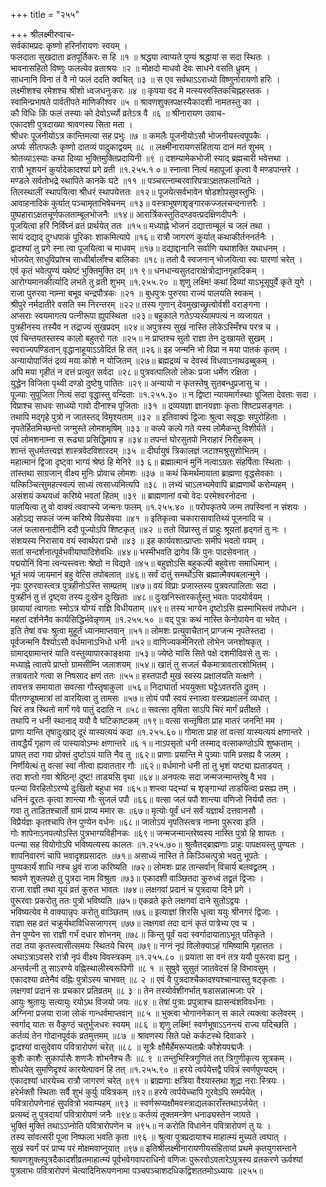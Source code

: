 +++
title = "२५५"

+++
श्रीलक्ष्मीरुवाच-  
सर्वकामप्रदः कृष्णो हरिर्नारायणः स्वयम् ।  
फलदाता सुखदाता व्रतपूर्तिकरः स हि ॥१ ॥
श्रद्धया त्वाप्यते पुण्यं श्रद्धायां स सदा स्थितः ।  
भावनासहितो विष्णुः फलत्येव व्रताश्रयः ॥२ ॥
मोक्षदो माधवो देवः साधने वसति ध्रुवम् ।  
साधनानि विना तं वै नो फलं ददति क्वचित् ॥३ ॥
स एव सर्वथाऽऽराध्यो विष्णुर्नारायणो हरिः ।  
लक्ष्मीशश्च रमेशश्च श्रीशो ध्वजधनुःकरः ॥४ ॥
कृपया वद मे मत्स्यस्वस्तिकचिह्नहस्तक ।  
स्वामिन्प्रभाषते पार्वतीपते माणिकीश्वर ॥५ ॥
श्रावणशुक्लपक्षस्यैकादशी नामतस्तु का ।  
कौ विधिः किं फलं तस्याः को देवोऽर्च्यो व्रतेऽत्र वै ॥६ ॥
श्रीनारायण उवाच-  
एकादशी पुत्रदाख्या श्रावणस्य सिता मता ।  
श्रीधरः पूजनीयोऽत्र कान्तिमत्या सह प्रभुः ॥७ ॥
कमलैः पूजनीयोऽसौ भोजनीयस्त्वपूपकैः ।  
अर्घ्यः सीताफलैः कृष्णो दातव्यं पादुकाद्वयम् ॥८ ॥
लक्ष्मीनारायणसंहिताया दानं मतं शुभम् ।  
श्रोतव्याऽस्याः कथा दिव्या भुक्तिमुक्तिप्रदायिनी ॥९ ॥
दशम्यामेकभोजी स्याद् ब्रह्मचारी भवेत्तथा ।  
रात्रौ भूशयनं कुर्यादेकादश्यां प्रगे व्रती ॥१.२५५.१ ०॥
स्नात्वा नित्यं महापूजां कृत्वा वै मण्डपान्तरे ।  
मण्डले सर्वतोभद्रे स्थापिते कानके घटे ॥११ ॥
पञ्चरत्नाम्बरवारिपत्राऽक्षतफलान्विते ।  
तिलस्थालीं स्थापयित्वा श्रीधरं स्थापयेत्ततः ॥१२॥
पूजयेत्सर्वभावेन षोडशोपसुवस्तुभिः ।  
आवाहनादिकं कुर्यात् पञ्चामृताभिषेचनम् ॥१३॥
वस्त्राभूषणशृङ्गारकज्जलचन्दनात्तरैः ।  
पुष्पहाराऽक्षतचूर्णफलताम्बूलभोजनैः ॥१४॥
आरार्त्रिकस्तुतिदण्डवत्प्रदक्षिणदीपनैः ।  
पूजयित्वा हरिं निर्विघ्नं व्रतं प्रार्थयेत् ततः ॥१५॥
मध्याह्ने भोजनं दद्यात्ताम्बूलं च जलं तथा ।  
सायं दद्याद् दुग्धपाकं पूरिकाः शाकमित्यापे ॥१६॥
रात्रौ जागरणं कुर्यात् कथाकीर्तननर्तनैः ।  
द्वादश्यां तु प्रगे स्ना त्वा पूजयित्वा च माधवम् ॥१७॥
दद्याद्दानानि सर्वाणि यथाशक्ति यथाधनम् ।  
भोजयेत् साधुविप्रांश्च साध्वीर्बालाँश्च बालिकाः ॥१८॥
ततो वै स्वजनान् भोजयित्वा स्वः पारणां चरेत् ।  
एवं कृतं भवेत्पुण्यं यथेष्टं भुक्तिमुक्ति दम् ॥१ ९॥
धनधान्यसुतदाराक्षेत्रोद्यानगृहादिकम् ।  
आरोग्यमानकीर्त्यादि लभते तु व्रती शुभम् ॥१.२५५.२० ॥
शृणु लक्ष्मि! कथां दिव्यां याऽभूसूपूर्वे कृते युगे ।  
राजा पुरुरवा नाम्ना बभूव चन्द्रपौत्रकः ॥२१ ॥
बुधपुत्रः पुरुरवा राज्यं पालयति स्वकम् ।  
श्रीपुरे नर्मदातीरे वसति स्म निरन्तरम् ॥२२॥
तस्य गुणान् देवमुखाच्छ्रुत्वोर्वशी वराङ्गना ।  
अप्सराः स्वयमागत्य पत्नीरूपा ह्युपस्थिता ॥२३॥
बहुकाले गतेऽप्यस्यामपत्यं न व्यजायत ।  
पुत्रहीनस्य तस्यैव न तद्राज्यं सुखप्रदम् ॥२४॥
अपुत्रस्य सुखं नास्ति लोकेऽस्मिँश्च परत्र च ।  
एवं चिन्तयतस्तस्य कालो बहुतरो गतः ॥२५॥
न प्राप्तश्च सुतो राज्ञा तेन दुःखायते सुखम् ।  
स्वराज्यपण्डितान् वृद्धानाहूयाऽऽवेदितं हि तत् ॥२६॥
इह जन्मनि भो विप्रा न मया पातकं कृतम् ।  
अन्यायोपार्जितं द्रव्यं मया कोशे न योजितम् ॥२७॥
ब्रह्मद्रव्यं च देवस्वं विधवाऽनाथढब्बुकम् ।  
अपि मया गृहीतं न दत्तं प्रत्युत सर्वदा ॥२८॥
पुत्रवत्पालितो लोकः प्रजा धर्मेण रक्षिता ।  
युद्धेन विजिता पृथ्वी दण्डो दुष्टेषु पातितः ॥२९॥
अन्यायो न कृतस्तेषु सुतबन्धुप्रजासु च ।  
पूज्याः सुपूजिता नित्यं सदा वृद्धास्तु वन्दिताः ॥१.२५५.३० ॥
न द्विष्टा न्यायमार्गस्थाः पूजिता देवताः सदा ।  
विप्राश्च साधवः साध्व्यो गावो दीनाश्च पूजिताः ॥३१ ॥
द्रव्ययज्ञा ज्ञानयज्ञाः कृताः शिष्टप्रसङ्गतः ।  
तथापि मद्गृहे पुत्रो न जातस्तद् विमृश्यताम् ॥३२ ॥
इतिवाक्यं द्विजाः श्रुत्वा सवृद्धाः सपुरोहिताः ।  
नृपतेर्हितमिच्छन्तो जग्मुस्ते लोमशमृषिम् ॥३३ ॥
कल्पे कल्पे गते यस्य लोमैकन्तु विशीर्यते ।  
एवं लोमशनाम्ना स रूढ्या प्रसिद्धिमाप ह ॥३४॥
तपन्तं घोरसुतपो निराहारं निरीहकम् ।  
शान्तं सुधर्मतत्त्वज्ञं शास्त्रवेदविशारदम् ॥३५ ॥
दीर्घायुषं त्रिकालज्ञं जटाश्मश्रुसुशोभितम् ।  
महात्मानं द्विजा दृष्ट्वा भाग्यं श्रेष्ठं हि मेनिरे ॥३ ६॥
ब्रह्मात्मानं मुनिं नत्वाऽग्रतः संहर्षिताः स्थिताः ।  
तांस्तथा साग्रजान् वीक्ष्य मुनिः प्रोवाच लोमशः ॥३७ ॥
कथं किमर्थमायाता ब्राह्मणा वृद्धसेवकाः ।  
यत्किञ्चित्सुमहत्स्वल्पं साध्यं त्वसाध्यमित्यपि ॥३८ ॥
लभ्यं चाऽलभ्यमेवापि ब्राह्मणार्थे करोम्यहम् ।  
असंशयं कथयध्वं करिष्ये भवतां हितम् ॥३९ ॥
ब्राह्मणानां वचो वेदः परमेश्वरनोदना ।  
पालयित्वा तु वो वाक्यं त्ववाप्स्ये जन्मनः फलम् ॥१.२५५.४० ॥
परोपकृतये जन्म तपस्विनां न संशयः ।  
अहोऽद्य सफलं जन्म करिष्ये विप्रसेवया ॥४१ ॥
इतिकृत्वा चकारासावातिथ्यं पूजनादि च ।  
जलं फलासनादीनि ददौ पूज्योऽपि शिष्टकृत् ॥४२ ॥
ततो विप्रास्तु तं प्राहुः श्रूयतां हृद्गतं तु नः ।  
संशयस्य निरासाय वयं स्वार्थपरा प्रभो ॥४३ ॥
इह कार्यवशात्प्राप्ताः समीपं भवतो वयम् ।  
सतां सन्दर्शनात्पूर्वभवीयाघादिशेवधिः ॥४४॥
भस्मीभवति द्रागेव किं पुनः पादसेवनात् ।  
पद्मयोनिं विना त्वन्यस्त्वत्तः श्रेष्ठो न विद्यते ॥४५॥
बहुज्ञोऽसि बहुकल्पी बहुवेत्ता समाधिमान् ।  
भूतं भव्यं जायमानं बहु वेत्सि तपोबलात् ॥४६॥
सर्वं दातुं समर्थोऽसि ब्रह्मात्मैक्यबलान्मुने ।  
नृपः पुरुरवास्त्वत्र पुत्रहीनोऽस्ति साम्प्रतम् ॥४७॥
वयं विप्राः प्रजास्तस्य पुत्रवत्पालिताः सदा ।  
पुत्रहीनं तु तं दृष्ट्वा तस्य दुःखेन दुःखिताः ॥४८॥
दुःखनिस्तारकर्तुस्तु भवतः पादयोर्वयम् ।  
छायायां त्वागताः स्मोऽत्र योग्यं राज्ञि विधीयताम् ॥४९॥
तस्य भाग्येन दृष्टोऽसि ह्यस्माभिस्त्वं तपोधन ।  
महतां दर्शनेनैव कार्यसिद्धिर्भवेन्नृणाम् ॥१.२५५.५० ॥
वद् पुत्रः कथं नास्ति केनोपायेन वा भवेत् ।  
इति तेषां वचः श्रुत्वा मुहूर्तं ध्यानमाप्तवान् ॥५१॥
लोमशः प्रत्युवाचैतान् प्राग्जन्म नृपतेस्तदा ।  
पूर्वजन्मनि वैश्योऽसौ वर्धमानाऽभिधो धनी ॥५२॥
वाणिज्यकर्मनिरतो लोभेन जनशोषकृत् ।  
ग्रामाद्ग्रामान्तरं याति वस्तुव्यापारकाङ्क्षया ॥५३॥
ज्येष्ठे मासि सिते पक्षे दशमीदिवसे तु सः ।  
मध्याह्ने त्वातपे प्राप्तो ग्रामसीम्नि जलाशयम् ॥५४॥
खात्ं तु सजलं चैकमात्रावतारशोभितम् ।  
तत्रावतारे गत्वा स निषसाद क्षणं ततः ॥५५॥
हस्तपादौ मुखं स्वस्य प्रक्षालयति यत्क्षणे ।  
तावत्तत्र समायाता सवत्सा गौस्तृषाकुला ॥५६॥
निदाघार्ता भययुक्ता घट्टेऽवतरति द्रुतम् ।  
पीतगण्डूषमात्रां तां वारयित्वा तु तामसः ॥५७॥
तोयं पपौ स्वयं स्नात्वा वस्त्रप्रक्षालनं व्यधात् ।  
चिरं तत्र स्थितो मार्गं गवे पातुं ददाति न ॥५८॥
सवत्सा तृषिता साऽपि चिरं मार्गं प्रतीक्षते ।  
तथापि न धनी स्थानाद् ययौ वै घटिकाष्टकम् ॥१९॥
वत्सा सन्तृषिता प्राह मातरं जननि! मम ।  
प्राणा यान्ति तृषादुःखाद् दूरं यास्यत्ययं कदा ॥१.२५५.६०॥
गोमाता प्राह तां वत्सां यास्यत्ययं क्षणान्तरे ।  
तावद्धैर्यं गृहाण त्वं पास्यावोऽम्भः क्षणान्तरे ॥६ १॥
नाऽपसृतो धनी तस्माद् वत्साकण्ठोऽपि शुष्कताम् ।  
प्रापत् तदा गवा प्रोक्तं दुष्टोऽयं याति नैव तु ॥६२॥
प्राणाः प्रयान्ति मे पुत्र्याः पामि प्रसह्य वै जलम् ।  
निर्णीयेत्थं तु वत्सां स्वां नीत्वा ह्यवाततार गौः ॥६२॥
वर्धमानो धनी तां तु भृशं यष्ट्या ह्यताडयत् ।  
तदा शप्तो गवा श्रेष्ठिन्! दुष्ट! ताडयसि वृथा ॥६४॥
अनपत्यः सदा जन्मजन्मान्तरेषु वै भव ।  
पत्न्या विरहितोऽरण्ये दुःखितो बहुधा भव ॥६५॥
शप्त्वा पद्भ्यां च शृङ्गाभ्यां ताडयित्वा प्रसह्य तम् ।  
धनिनं दूरतः कृत्वा शान्त्या गौः सुजलं पपौ ॥६६॥
वत्सा जलं पपौ शान्त्या वणिजो निर्ययौ ततः ।  
गवा तु ताडितश्चार्तो ग्रामं प्राप्य ममार सः ॥६७॥
मृत्योः पूर्वं धनं सर्वं यज्ञार्थं दत्तवानसौ ।  
विप्रैर्यज्ञः कृतश्चापि तेन पुण्येन वर्धनः ॥६८॥
जातोऽयं नृपतिस्त्वत्र नाम्ना पुरूरवा इति ।  
गोः शापेनाऽनपत्योऽस्ति पुत्रभाग्यविहीनकः ॥६९॥
जन्मजन्मान्तरेष्वस्य नास्ति पुत्रो हि शापतः ।  
पत्न्या सह वियोगोऽपि भविष्यत्यस्य कालतः ॥१.२५५.७०॥
श्रुत्वैतद्ब्राह्मणाः प्राहुः पापक्षयस्तु पुण्यतः ।  
शापनिवारणं चापि भवादृशप्रसादतः ॥७१॥
असाध्यं नास्ति ते किञ्ञ्चित्पुत्रो भवतु भूपतेः ।  
पुण्यकार्यं शाधि नश्च ध्रुवं राजा करिष्यति ॥७२॥
लोमशः प्राह तान्सर्वान् विचार्य बलवद्व्रतम् ।  
श्रावणे शुक्लपक्षे तु पुत्रदा नाम विश्रुता ॥७३॥
एकादशी वाञ्छितदा कुरुध्वं तद्व्रतं द्विजाः ।  
राजा राज्ञी तथा यूयं व्रतं कुरुत भावतः ॥७४॥
लक्षगवां प्रदानं च पुत्रदाया दिने प्रगे ।  
पुरूरवाः प्रकरोतु ततः पुत्रो भविष्यति ॥७५॥
एकव्रते कृते लक्षगवां दाने सुतोऽद्वयः ।  
भविष्यत्येव मे वाक्यान्नृपः करोतु वाञ्छितम् ॥७६॥
इत्याज्ञां शिरसि धृत्वा ययुः श्रीनगरं द्विजाः ।  
राज्ञा सह व्रतं चक्रुर्यथाविधिसजागरम् ॥७७॥
लक्षगवां तदा दानं कृतं पात्रेभ्य एव च ।  
तेन पुण्येन सा राज्ञी गर्भं दधार शोभनम् ॥७८॥
किन्तु पूर्वं यदा स्वर्गादायाताऽभूत् पतिकृते ।  
तदा तया कृतस्त्वासीत्समयः स्थितये चिरम् ॥७९॥
नग्नं नृपं विलोक्याऽहं गमिष्यामि गृहात्ततः ।  
अथाऽत्राऽवसरे रात्रौ नृपं वीक्ष्य विवस्त्रकम् ॥१.२५५.८० ॥
प्रयाता सा वनं तत्र ययौ पुरूरवा ह्यनु ।  
अन्तर्वत्नी तु साऽरण्ये वह्निस्थालीस्वरूपिणी ॥८ १ ॥
सुषुवे सुसुतं जातवेदसं हि विभावसुम् ।  
एकादश्या व्रतेनैवं वह्निः पुत्रोऽस्य चाभवत् ॥८ २ ॥
एवं वै पुत्रदाश्चैकादश्यश्चान्यास्तु षट्कृताः ।  
लक्षगवां प्रदानं सः प्रचकार प्रतिव्रतम् ॥८ ३ ॥
तेन तस्योर्वशीगर्भात् षडासन्नात्मजाः परे ।  
आयुः श्रुतायुः सत्यायुः रयोऽथ विजयो जयः ॥८४ ॥
तेषां पुत्राः प्रपुत्राश्च ह्यासन्वंशविवर्धनाः ।  
अग्निना प्रजया राजा लोकं गान्धर्वमाप्तवान् ॥८५ ॥
भुक्त्वा भोगाननेकान् स काले त्यक्त्वा कलेवरम् ।  
स्वर्गाद् यातः स वैकुण्ठं चतुर्भुजधरः स्वयम् ॥८६ ॥
शृणु लक्ष्मि! स्वर्णभूषाऽऽनन्त्यं राज्य यदिच्छति ।  
कर्तव्यं तेन गोदानपूर्वकं व्रतमुत्तमम् ॥८७ ॥
श्रावणस्य सिते पक्षे कर्कटस्थे दिवाकरे ।  
द्वादश्यां वासुदेवाय पवित्रारोपणं चरेत् ॥८८ ॥
सूत्रैः क्षौमैर्हेमरूप्यताम्रैः कौशेयपद्मजैः ।  
कुशैः काशैः सुकार्पासैः शणजैः शोभनैश्च तैः ॥८ ९ ॥
तन्तुभिस्त्रिगुणितं तत् त्रिगुणीकृत्य सूत्रकम् ।  
शोधयेत् सुमणिदृश्यं कारयेत्पावनं हि तत् ॥१.२५५.९० ॥
हरये त्वर्पयेत्तद्वै पवित्रं स्वर्णपुण्यदम् ।  
एकादश्यां धारयेच्च रात्रौ जागरणं चरेत् ॥९१ ॥
ब्राह्मणाः क्षत्रिया वैश्यास्तथा शूद्रा नराः स्त्रियः ।  
हरेर्भक्तौ स्थिताः सर्वै शुभं कुर्युः पवित्रकम् ॥९२॥
हरये त्वर्पयेच्चापि गुरवेऽपि समर्पयेत् ।  
पवित्रारोपणेनाहं सुपवित्रो भवाम्यहम् ॥९३ ॥
स्वर्णरूप्यक्षौमवस्त्राद्यलकाराँस्तथाऽर्जयेत् ।  
प्रत्यब्दं तु पुत्रदायां पवित्रारोपणं जनैः ॥९४॥
कर्तव्यं तूक्तमन्त्रेण धनाढ्यस्तेन जायते ।  
भुक्तिं मुक्तिं तथाऽऽप्नोति पवित्रारोपणेन च ॥९५॥
न करोति विधानेन पवित्रारोपणं तु यः ।  
तस्य सांवत्सरी पूजा निष्फला भवति कृता ॥९६ ॥
श्रुत्वा पुत्रप्रदायाश्च माहात्म्यं मुच्यते त्वघात् ।  
सुखं स्वर्गं परं प्राप्य परं मोक्षमवाप्नुयात् ॥९७॥
इतिश्रीलक्ष्मीनारायणीयसंहितायां प्रथमे कृतयुगसन्ताने श्रावणशुक्लपुत्रदैकादशीव्रतमाहात्म्यं पूर्वभवेगवापराधिनो वणिजः पुरूरवोऽवतारेऽपुत्रस्य व्रतकरणे ऊर्वश्यां पुत्रलाभः पवित्रारोपणं चेत्यादिनिरूपणनामा पञ्चपञ्चाशदधिकद्विशततमोऽध्यायः ॥२५५॥
    
